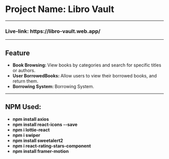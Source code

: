 <h1>Project Name: Libro Vault</h1>
<hr>
<h3>Live-link: https://libro-vault.web.app/ </h3>
<hr>
<h2>Feature</h2>
    <ul>
        <li><strong>Book Browsing: </strong> View books by categories and search for specific titles or authors.</li>
        <li><strong>User BorrowedBooks: </strong> Allow users to view their borrowed books, and return them.</li>
        <li><strong>Borrowing System: </strong>Borrowing System.</li>
    </ul>

<hr>

<h2>NPM Used:</h2>
    <ul>
        <li><strong>npm install axios</strong></li>
        <li><strong>npm install react-icons --save</strong></li>
        <li><strong>npm i lottie-react</strong></li>
        <li><strong>npm i swiper</strong></li>
        <li><strong>npm install sweetalert2</strong></li>
        <li><strong>npm i react-rating-stars-component</strong></li>
        <li><strong>npm install framer-motion</strong></li>
    </ul>
